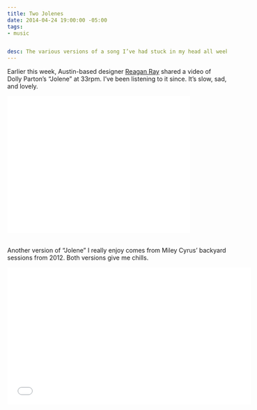 ```yaml
---
title: Two Jolenes
date: 2014-04-24 19:00:00 -05:00
tags:
- music


desc: The various versions of a song I’ve had stuck in my head all week
---
```


Earlier this week, Austin-based designer [Reagan Ray](https://twitter.com/raygunray/status/458647623784611841) shared a video of Dolly Parton’s “Jolene” at 33rpm. I’ve been listening to it since. It’s slow, sad, and lovely.

<div class="full">
<iframe width="420" height="315" src="//www.youtube.com/embed/doz1QJ7LwjA" frameborder="0" allowfullscreen></iframe>
</div>
<br>

Another version of “Jolene” I really enjoy comes from Miley Cyrus’ backyard sessions from 2012. Both versions give me chills.

<div class="full">
  <iframe width="560" height="315" src="//www.youtube.com/embed/wOwblaKmyVw" frameborder="0" allowfullscreen></iframe>
</div>
